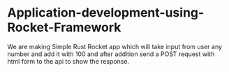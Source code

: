# Application-development-using-Rocket-Framework

We are making Simple Rust Rocket app which will take input from user any number and add it with 100 and after addition send a POST request with html form to the api to show the response.
